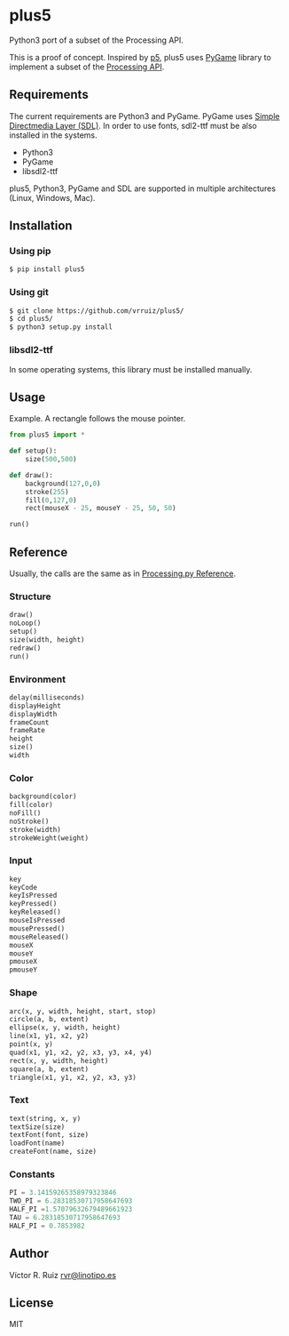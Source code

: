 # plus5

Python3 port of a subset of the Processing API.

This is a proof of concept. Inspired by [p5](https://pypi.org/project/p5/), plus5 uses [PyGame](https://www.pygame.org/news) library to implement a subset of the [Processing API](https://py.processing.org/).

## Requirements

The current requirements are Python3 and PyGame. PyGame uses [Simple Directmedia Layer (SDL)](https://www.libsdl.org/). In order to use fonts, sdl2-ttf must be also installed in the systems.

- Python3
- PyGame
- libsdl2-ttf

plus5, Python3, PyGame and SDL are supported in multiple architectures (Linux, Windows, Mac).

## Installation

### Using pip

```bash
$ pip install plus5
```

### Using git

```bash
$ git clone https://github.com/vrruiz/plus5/
$ cd plus5/
$ python3 setup.py install
```

### libsdl2-ttf

In some operating systems, this library must be installed manually.

## Usage

Example. A rectangle follows the mouse pointer.

```python
from plus5 import *

def setup():
    size(500,500)

def draw():
    background(127,0,0)
    stroke(255)
    fill(0,127,0)
    rect(mouseX - 25, mouseY - 25, 50, 50)

run()
```

## Reference

Usually, the calls are the same as in [Processing.py Reference](https://py.processing.org/reference/).

### Structure

```python
draw()
noLoop()
setup()
size(width, height)
redraw()
run()
```

### Environment
```python
delay(milliseconds)
displayHeight
displayWidth
frameCount
frameRate
height
size()
width
```

### Color

```python
background(color)
fill(color)
noFill()
noStroke()
stroke(width)
strokeWeight(weight)
```

### Input

```python
key
keyCode
keyIsPressed
keyPressed()
keyReleased()
mouseIsPressed
mousePressed()
mouseReleased()
mouseX
mouseY
pmouseX
pmouseY
```

### Shape

```python
arc(x, y, width, height, start, stop)
circle(a, b, extent)
ellipse(x, y, width, height)
line(x1, y1, x2, y2)
point(x, y)
quad(x1, y1, x2, y2, x3, y3, x4, y4)
rect(x, y, width, height)
square(a, b, extent)
triangle(x1, y1, x2, y2, x3, y3)
```

### Text

```python
text(string, x, y)
textSize(size)
textFont(font, size)
loadFont(name)
createFont(name, size)
```

### Constants
```python
PI = 3.14159265358979323846
TWO_PI = 6.28318530717958647693
HALF_PI =1.57079632679489661923
TAU = 6.28318530717958647693
HALF_PI = 0.7853982
```

## Author

Víctor R. Ruiz <rvr@linotipo.es>

## License

MIT
